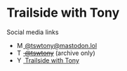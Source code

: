 # Trailside with Tony

Social media links
- <a rel="me" href="https://mastodon.lol/@tswtony"><img src="https://upload.wikimedia.org/wikipedia/commons/4/48/Mastodon_Logotype_%28Simple%29.svg" style="height:1em" alt="Mastodon" /> @tswtony@&#8203;mastodon.lol</a>
- ~~[<img src="https://upload.wikimedia.org/wikipedia/commons/4/4f/Twitter-logo.svg" style="height:1em" alt="Twitter" /> @tswtony](https://twitter.com/tswtony/)~~ (archive only)
- [<img src="https://upload.wikimedia.org/wikipedia/commons/0/09/YouTube_full-color_icon_%282017%29.svg" style="height:1em" alt="YouTube" /> Trailside with Tony](https://youtube.com/@tswtony)
